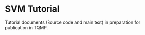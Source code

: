 # SVM Tutorial

Tutorial documents (Source code and main text) in preparation for publication in TQMP. 